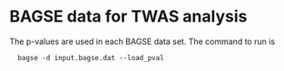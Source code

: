 # BAGSE data for TWAS analysis

The p-values are used in each BAGSE data set. The command to run is 

```
  bagse -d input.bagse.dat --load_pval 
```
